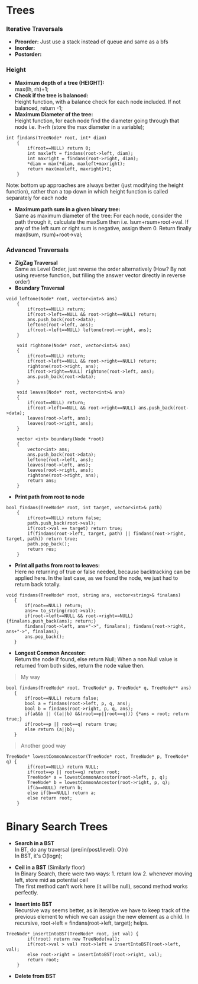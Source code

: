 # Trees

### Iterative Traversals
- **Preorder:** Just use a stack instead of queue and same as a bfs  
- **Inorder:**  
- **Postorder:**

### Height
- **Maximum depth of a tree (HEIGHT):**  
max(lh, rh)+1;
- **Check if the tree is balanced:**  
Height function, with a balance check for each node included. If not balanced, return -1;
- **Maximum Diameter of the tree:**  
Height function, for each node find the diameter going through that node i.e. lh+rh (store the max diameter in a variable);
```
int findans(TreeNode* root, int* diam)
    {
        if(root==NULL) return 0;
        int maxleft = findans(root->left, diam);
        int maxright = findans(root->right, diam);
        *diam = max(*diam, maxleft+maxright);
        return max(maxleft, maxright)+1;
    }
```
Note: bottom up approaches are always better (just modifying the height function), rather than a top down in which height function is called separately for each  node
- **Maximum path sum in a given binary tree:**  
Same as maximum diameter of the tree: For each node, consider the path through it, calculate the maxSum then i.e. lsum+rsum+root->val. If any of the left sum or right sum is negative, assign them 0. Return finally max(lsum, rsum)+root->val;

### Advanced Traversals
- **ZigZag Traversal**  
Same as Level Order, just reverse the order alternatively (How? By not using reverse function, but filling the answer vector directly in reverse order)
- **Boundary Traversal**  
```
void leftone(Node* root, vector<int>& ans)
    {
        if(root==NULL) return;
        if(root->left==NULL && root->right==NULL) return;
        ans.push_back(root->data);
        leftone(root->left, ans);
        if(root->left==NULL) leftone(root->right, ans);
    }
    
    void rightone(Node* root, vector<int>& ans)
    {
        if(root==NULL) return;
        if(root->left==NULL && root->right==NULL) return;
        rightone(root->right, ans);
        if(root->right==NULL) rightone(root->left, ans);
        ans.push_back(root->data);
    }
    
    void leaves(Node* root, vector<int>& ans)
    {
        if(root==NULL) return;
        if(root->left==NULL && root->right==NULL) ans.push_back(root->data);
        leaves(root->left, ans);
        leaves(root->right, ans);
    }
    
    vector <int> boundary(Node *root)
    {
        vector<int> ans;
        ans.push_back(root->data);
        leftone(root->left, ans);
        leaves(root->left, ans);
        leaves(root->right, ans);
        rightone(root->right, ans);
        return ans;
    }
```
- **Print path from root to node**  
```
bool findans(TreeNode* root, int target, vector<int>& path)
    {
        if(root==NULL) return false;
        path.push_back(root->val);
        if(root->val == target) return true;
        if(findans(root->left, target, path) || findans(root->right, target, path)) return true;
        path.pop_back();
        return res;
    }
```
- **Print all paths from root to leaves:**   
Here no returning of true or false needed, because backtracking can be applied here. In the last case, as we found the node, we just had to return back totally.
 ```
 void findans(TreeNode* root, string ans, vector<string>& finalans)
    {
        if(root==NULL) return;
        ans+= to_string(root->val);
        if(root->left==NULL && root->right==NULL) {finalans.push_back(ans); return;}
        findans(root->left, ans+"->", finalans); findans(root->right, ans+"->", finalans);
        ans.pop_back();
    }
```
- **Longest Common Ancestor:**  
Return the node if found, else return Null; When a non Null value is returned from both sides, return the node value then. 
>My way
 ```
 bool findans(TreeNode* root, TreeNode* p, TreeNode* q, TreeNode** ans)
    {
        if(root==NULL) return false;
        bool a = findans(root->left, p, q, ans);
        bool b = findans(root->right, p, q, ans);
        if(a&&b || ((a||b) &&(root==p||root==q))) {*ans = root; return true;}
        if(root==p || root==q) return true;
        else return (a||b);
    }
```

> Another good way
```
TreeNode* lowestCommonAncestor(TreeNode* root, TreeNode* p, TreeNode* q) {
        if(root==NULL) return NULL;
        if(root==p || root==q) return root;
        TreeNode* a = lowestCommonAncestor(root->left, p, q);
        TreeNode* b = lowestCommonAncestor(root->right, p, q);
        if(a==NULL) return b;
        else if(b==NULL) return a;
        else return root;
    }
```

# Binary Search Trees

- **Search in a BST**  
In BT, do any traversal (pre/in/post/level): O(n)  
In BST, it's O(logn);

- **Ceil in a BST** (Similarly floor)  
In Binary Search, there were two ways: 1. return low    2. whenever moving left, store mid as potential ceil  
The first method can't work here (it will be null), second method works perfectly.  

- **Insert into BST**  
Recursive way seems better, as in iterative we have to keep track of the previous element to which we can assign the new element as a child. In recursive, root->left = findans(root->left, target); helps.  
```
TreeNode* insertIntoBST(TreeNode* root, int val) {
        if(!root) return new TreeNode(val);
        if(root->val > val) root->left = insertIntoBST(root->left, val);
        else root->right = insertIntoBST(root->right, val);
        return root;
    }
```
- **Delete from BST**  
